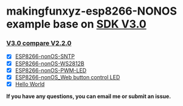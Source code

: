 # makingfunxyz-esp8266-NONOS example base on [SDK V3.0](https://github.com/espressif/ESP8266_NONOS_SDK/tree/release/v3.0.0)

### [V3.0 compare V2.2.0](https://github.com/imliubo/makingfunxyz-esp8266/blob/master/makingfunxyz-esp8266-NONOS/SDK-V3.0-New-Features.md)

- [x] [ESP8266-nonOS-SNTP](https://github.com/imliubo/makingfunxyz-esp8266/tree/master/makingfunxyz-esp8266-NONOS/1.SNTP)
- [x] [ESP8266-nonOS-WS2812B](https://github.com/imliubo/makingfunxyz-esp8266/tree/master/makingfunxyz-esp8266-NONOS/2.WS2812B)
- [x] [ESP8266-nonOS-PWM-LED](https://github.com/imliubo/makingfunxyz-esp8266/tree/master/makingfunxyz-esp8266-NONOS/3.BreathingLightPWM)
- [x] [ESP8266-nonOS_Web button control LED](https://github.com/imliubo/makingfunxyz-esp8266/tree/master/makingfunxyz-esp8266-NONOS/4.WebControlLED)
- [x] [Hello World](https://github.com/imliubo/makingfunxyz-esp8266/tree/master/makingfunxyz-esp8266-NONOS/5.HelloWorld)

**If you have any questions, you can email me or submit an issue.**


